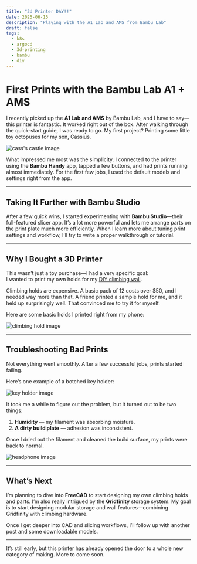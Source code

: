 ```yaml
---
title: "3d Printer DAY!!"
date: 2025-06-15
description: "Playing with the A1 Lab and AMS from Bambu Lab"
draft: false
tags:
  - k8s
  - argocd
  - 3d-printing
  - bambu
  - diy
---
```


# First Prints with the Bambu Lab A1 + AMS

I recently picked up the **A1 Lab and AMS** by Bambu Lab, and I have to say—this printer is fantastic. It worked right out of the box. After walking through the quick-start guide, I was ready to go. My first project? Printing some little toy octopuses for my son, Cassius.

![cass's castle image](/printer/castle.JPG)

What impressed me most was the simplicity. I connected to the printer using the **Bambu Handy** app, tapped a few buttons, and had prints running almost immediately. For the first few jobs, I used the default models and settings right from the app.

---

## Taking It Further with Bambu Studio

After a few quick wins, I started experimenting with **Bambu Studio**—their full-featured slicer app. It’s a lot more powerful and lets me arrange parts on the print plate much more efficiently. When I learn more about tuning print settings and workflow, I’ll try to write a proper walkthrough or tutorial.

---

## Why I Bought a 3D Printer

This wasn’t just a toy purchase—I had a very specific goal:  
I wanted to print my own holds for my [DIY climbing wall](https://tblog.tdebian.com/posts/theshed/).

Climbing holds are expensive. A basic pack of 12 costs over $50, and I needed way more than that. A friend printed a sample hold for me, and it held up surprisingly well. That convinced me to try it for myself.

Here are some basic holds I printed right from my phone:

![climbing hold image](/printer/cholds.jpg)

---

## Troubleshooting Bad Prints

Not everything went smoothly. After a few successful jobs, prints started failing.

Here’s one example of a botched key holder:

![key holder image](/printer/khold.jpg)

It took me a while to figure out the problem, but it turned out to be two things:

1. **Humidity** — my filament was absorbing moisture.
2. **A dirty build plate** — adhesion was inconsistent.

Once I dried out the filament and cleaned the build surface, my prints were back to normal.

![headphone image](/printer/headphone.JPG)

---

## What’s Next

I’m planning to dive into **FreeCAD** to start designing my own climbing holds and parts. I’m also really intrigued by the **Gridfinity** storage system. My goal is to start designing modular storage and wall features—combining Gridfinity with climbing hardware.

Once I get deeper into CAD and slicing workflows, I’ll follow up with another post and some downloadable models.

---

It’s still early, but this printer has already opened the door to a whole new category of making. More to come soon.

